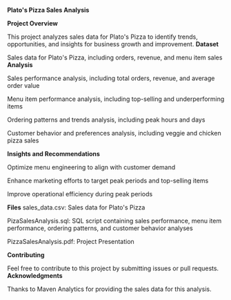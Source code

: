 **Plato's Pizza Sales Analysis**

**Project Overview**

This project analyzes sales data for Plato's Pizza to identify trends, opportunities, and insights for business growth and improvement.
**Dataset**

Sales data for Plato's Pizza, including orders, revenue, and menu item sales
**Analysis**

Sales performance analysis, including total orders, revenue, and average order value

Menu item performance analysis, including top-selling and underperforming items

Ordering patterns and trends analysis, including peak hours and days

Customer behavior and preferences analysis, including veggie and chicken pizza sales

**Insights and Recommendations**

Optimize menu engineering to align with customer demand

Enhance marketing efforts to target peak periods and top-selling items

Improve operational efficiency during peak periods

**Files**
sales_data.csv: Sales data for Plato's Pizza

PizaSalesAnalysis.sql: SQL script containing sales performance, menu item performance, ordering patterns, and customer behavior analyses

PizzaSalesAnalysis.pdf: Project Presentation

**Contributing**

Feel free to contribute to this project by submitting issues or pull requests.
**Acknowledgments**

Thanks to Maven Analytics for providing the sales data for this analysis.
